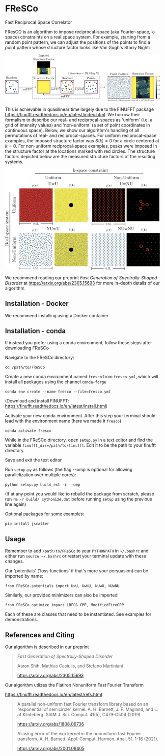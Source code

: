 # FReSCo
Fast Reciprocal Space Correlator

FResCO is an algorithm to impose reciprocal-space (aka Fourier-space, k-space) constraints on a real space system. For example, starting from a random point pattern, we can adjust the positions of the points to find a point pattern whose structure factor looks like Van Gogh's Starry Night:

![](./images/fresco_diagram.png)

This is achievable in quasilinear time largely due to the FINUFFT package https://finufft.readthedocs.io/en/latest/index.html. We borrow their formalism to describe our real- and reciprocal-spaces as 'uniform' (i.e. a grid of intensity values) and 'non-uniform' (a set of point coordinates in continuous space).
Below, we show our algorithm's handling of all permutations of real- and reciprocal-spaces.
For uniform reciprocal-space examples, the imposed structure factor was $S(k)=0$ for a circle centered at $k=0$.
For non-uniform reciprocal-space examples, peaks were imposed in the structure factor at the locations marked with red circles.
The structure factors depicted below are the measured structure factors of the resulting systems.

![](./images/uniform_nonuniform.png)

We recommend reading our preprint *Fast Generation of Spectrally-Shaped Disorder* at https://arxiv.org/abs/2305.15693 for more in-depth details of our algorithm.

## Installation - Docker

We recommend installing using a Docker container

## Installation - conda

If instead you prefer using a conda environment, follow these steps after downloading FReSCo

Navigate to the FReSCo directory:

`cd /path/to/FReSCo`

Create a new conda environment named `fresco` from `fresco.yml`, which will install all packages using the channel `conda-forge`

`conda env create --name fresco --file=fresco.yml`

(Download and install FINUFFT: https://finufft.readthedocs.io/en/latest/install.html)

Activate your new conda environment. After this step your terminal should lead with the environment name (here we made it `fresco`)

`conda activate fresco`

While in the FReSCo directory, open `setup.py` in a text editor and find the variable `finufft_dir=/path/to/finufft`. Edit it to be the path to your finufft directory.

Save and exit the text editor

Run `setup.py` as follows (the flag --omp is optional for allowing parallelization over multiple cores):

`python setup.py build_ext -i --omp`

(If at any point you would like to rebuild the package from scratch, please run `rm -r build/ cythonize.dat` before running `setup` using the previous line again)

Optional packages for some examples:

`pip install jscatter`

## Usage

Remember to add `/path/to/FReSCo` to your `PYTHONPATH` in `~/.bashrc` and either run `source ~/.bashrc`
 or restart your terminal update with these changes.

Our 'potentials' ('loss functions' if that's more your persuasion) can be imported by name:

`from FReSCo.potentials import UwU, UwNU, NUwU, NUwNU`

Similarly, our provided minimizers can also be imported

`from FReSCo.optimize import LBFGS_CPP, ModifiedFireCPP`

Each of these are classes that need to be instantiated. See examples for demonstrations.

## References and Citing

Our algorithm is described in our preprint

> *Fast Generation of Spectrally-Shaped Disorder*
> 
> Aaron Shih, Mathias Casiulis, and Stefano Martiniani
>
> https://arxiv.org/abs/2305.15693

Our algorithm utlizes the Flatiron Nonuniform Fast Fourier Transform

https://finufft.readthedocs.io/en/latest/refs.html

> A parallel non-uniform fast Fourier transform library based on an “exponential of semicircle” kernel. A. H. Barnett, J. F. Magland, and L. af Klinteberg. SIAM J. Sci. Comput. 41(5), C479-C504 (2019).
>
> https://arxiv.org/abs/1808.06736
> 
> Aliasing error of the exp kernel in the nonuniform fast Fourier transform. A. H. Barnett. Appl. Comput. Harmon. Anal. 51, 1-16 (2021).
>
> https://arxiv.org/abs/2001.09405



